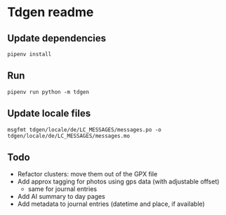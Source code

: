 # Tdgen readme

## Update dependencies
```
pipenv install
```

## Run
```
pipenv run python -m tdgen
```

## Update locale files
```
msgfmt tdgen/locale/de/LC_MESSAGES/messages.po -o tdgen/locale/de/LC_MESSAGES/messages.mo
```

## Todo

* Refactor clusters: move them out of the GPX file
* Add approx tagging for photos using gps data (with adjustable offset)
  * same for journal entries
* Add AI summary to day pages
* Add metadata to journal entries (datetime and place, if available)